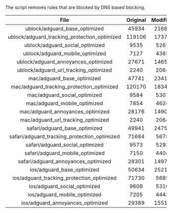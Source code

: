 The script removes rules that are blocked by DNS based blocking.


| File | Original | Modified |
|:----:|:-----:|:-----:|
| ublock/adguard_base_optimized | 45934 | 21686 |
| ublock/adguard_tracking_protection_optimized | 119106 | 17376 |
| ublock/adguard_social_optimized | 9535 | 5267 |
| ublock/adguard_mobile_optimized | 7127 | 4383 |
| ublock/adguard_annoyances_optimized | 27671 | 14659 |
| ublock/adguard_url_tracking_optimized | 2240 | 2064 |
| mac/adguard_base_optimized | 47741 | 23417 |
| mac/adguard_tracking_protection_optimized | 120170 | 18341 |
| mac/adguard_social_optimized | 9584 | 5307 |
| mac/adguard_mobile_optimized | 7854 | 4624 |
| mac/adguard_annoyances_optimized | 28176 | 14903 |
| mac/adguard_url_tracking_optimized | 2240 | 2064 |
| safari/adguard_base_optimized | 49941 | 24752 |
| safari/adguard_tracking_protection_optimized | 71684 | 5678 |
| safari/adguard_social_optimized | 9573 | 5293 |
| safari/adguard_mobile_optimized | 7150 | 4404 |
| safari/adguard_annoyances_optimized | 28301 | 14976 |
| ios/adguard_base_optimized | 50634 | 25215 |
| ios/adguard_tracking_protection_optimized | 71730 | 5685 |
| ios/adguard_social_optimized | 9609 | 5310 |
| ios/adguard_mobile_optimized | 7205 | 4443 |
| ios/adguard_annoyances_optimized | 29389 | 15512 |